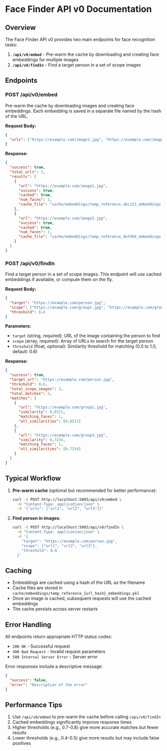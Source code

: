 # Face Finder API v0 Documentation

## Overview

The Face Finder API v0 provides two main endpoints for face recognition tasks:

1. **`/api/v0/embed`** - Pre-warm the cache by downloading and creating face embeddings for multiple images
2. **`/api/v0/findIn`** - Find a target person in a set of scope images

## Endpoints

### POST /api/v0/embed

Pre-warm the cache by downloading images and creating face embeddings. Each embedding is saved in a separate file named by the hash of the URL.

**Request Body:**

```json
{
  "urls": ["https://example.com/image1.jpg", "https://example.com/image2.jpg", "https://example.com/image3.jpg"]
}
```

**Response:**

```json
{
  "success": true,
  "total_urls": 3,
  "results": [
    {
      "url": "https://example.com/image1.jpg",
      "success": true,
      "cached": true,
      "num_faces": 1,
      "cache_file": "cache/embeddings/temp_reference_abc123_embeddings.pkl"
    },
    {
      "url": "https://example.com/image2.jpg",
      "success": true,
      "cached": true,
      "num_faces": 2,
      "cache_file": "cache/embeddings/temp_reference_def456_embeddings.pkl"
    }
  ]
}
```

### POST /api/v0/findIn

Find a target person in a set of scope images. This endpoint will use cached embeddings if available, or compute them on the fly.

**Request Body:**

```json
{
  "target": "https://example.com/person.jpg",
  "scope": ["https://example.com/group1.jpg", "https://example.com/group2.jpg", "https://example.com/group3.jpg"],
  "threshold": 0.6
}
```

**Parameters:**

- `target` (string, required): URL of the image containing the person to find
- `scope` (array, required): Array of URLs to search for the target person
- `threshold` (float, optional): Similarity threshold for matching (0.0 to 1.0, default: 0.6)

**Response:**

```json
{
  "success": true,
  "target_url": "https://example.com/person.jpg",
  "threshold": 0.6,
  "total_scope_images": 3,
  "total_matches": 2,
  "matches": [
    {
      "url": "https://example.com/group1.jpg",
      "similarity": 0.8521,
      "matching_faces": 1,
      "all_similarities": [0.8521]
    },
    {
      "url": "https://example.com/group3.jpg",
      "similarity": 0.7234,
      "matching_faces": 1,
      "all_similarities": [0.7234]
    }
  ]
}
```

## Typical Workflow

1. **Pre-warm cache** (optional but recommended for better performance):

   ```bash
   curl -X POST http://localhost:5003/api/v0/embed \
     -H "Content-Type: application/json" \
     -d '{"urls": ["url1", "url2", "url3"]}'
   ```

2. **Find person in images**:
   ```bash
   curl -X POST http://localhost:5003/api/v0/findIn \
     -H "Content-Type: application/json" \
     -d '{
       "target": "https://example.com/person.jpg",
       "scope": ["url1", "url2", "url3"],
       "threshold": 0.6
     }'
   ```

## Caching

- Embeddings are cached using a hash of the URL as the filename
- Cache files are stored in `cache/embeddings/temp_reference_{url_hash}_embeddings.pkl`
- Once an image is cached, subsequent requests will use the cached embeddings
- The cache persists across server restarts

## Error Handling

All endpoints return appropriate HTTP status codes:

- `200 OK` - Successful request
- `400 Bad Request` - Invalid request parameters
- `500 Internal Server Error` - Server error

Error responses include a descriptive message:

```json
{
  "success": false,
  "error": "Description of the error"
}
```

## Performance Tips

1. Use `/api/v0/embed` to pre-warm the cache before calling `/api/v0/findIn`
2. Cached embeddings significantly improve response times
3. Higher thresholds (e.g., 0.7-0.8) give more accurate matches but fewer results
4. Lower thresholds (e.g., 0.4-0.5) give more results but may include false positives
